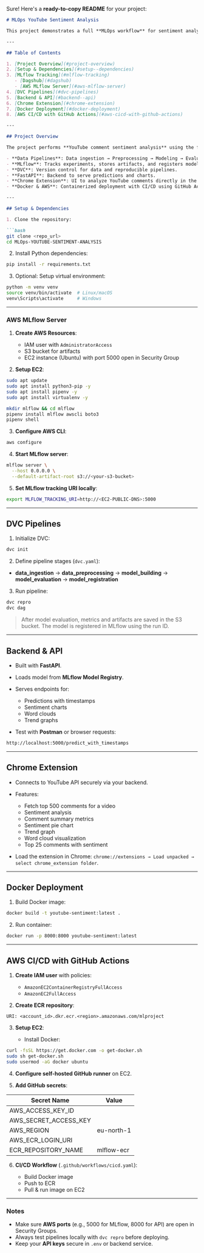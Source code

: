 Sure! Here's a **ready-to-copy README** for your project:

````markdown
# MLOps YouTube Sentiment Analysis

This project demonstrates a full **MLOps workflow** for sentiment analysis on YouTube comments, including **data pipelines, model training, evaluation, MLflow tracking, DVC pipelines, FastAPI backend, Chrome extension, Docker deployment, and AWS CI/CD setup**.

---

## Table of Contents

1. [Project Overview](#project-overview)  
2. [Setup & Dependencies](#setup--dependencies)  
3. [MLflow Tracking](#mlflow-tracking)  
   - [Dagshub](#dagshub)  
   - [AWS MLflow Server](#aws-mlflow-server)  
4. [DVC Pipelines](#dvc-pipelines)  
5. [Backend & API](#backend--api)  
6. [Chrome Extension](#chrome-extension)  
7. [Docker Deployment](#docker-deployment)  
8. [AWS CI/CD with GitHub Actions](#aws-cicd-with-github-actions)  

---

## Project Overview

The project performs **YouTube comment sentiment analysis** using the following components:  

- **Data Pipelines**: Data ingestion → Preprocessing → Modeling → Evaluation → Model Registry.  
- **MLflow**: Tracks experiments, stores artifacts, and registers models.  
- **DVC**: Version control for data and reproducible pipelines.  
- **FastAPI**: Backend to serve predictions and charts.  
- **Chrome Extension**: UI to analyze YouTube comments directly in the browser.  
- **Docker & AWS**: Containerized deployment with CI/CD using GitHub Actions.  

---

## Setup & Dependencies

1. Clone the repository:

```bash
git clone <repo_url>
cd MLOps-YOUTUBE-SENTIMENT-ANALYSIS
````

2. Install Python dependencies:

```bash
pip install -r requirements.txt
```

3. Optional: Setup virtual environment:

```bash
python -m venv venv
source venv/bin/activate  # Linux/macOS
venv\Scripts\activate     # Windows
```


---

### AWS MLflow Server

1. **Create AWS Resources**:

   * IAM user with `AdministratorAccess`
   * S3 bucket for artifacts
   * EC2 instance (Ubuntu) with port 5000 open in Security Group

2. **Setup EC2**:

```bash
sudo apt update
sudo apt install python3-pip -y
sudo apt install pipenv -y
sudo apt install virtualenv -y

mkdir mlflow && cd mlflow
pipenv install mlflow awscli boto3
pipenv shell
```

3. **Configure AWS CLI**:

```bash
aws configure
```

4. **Start MLflow server**:

```bash
mlflow server \
  --host 0.0.0.0 \
  --default-artifact-root s3://<your-s3-bucket>
```

5. **Set MLflow tracking URI locally**:

```bash
export MLFLOW_TRACKING_URI=http://<EC2-PUBLIC-DNS>:5000
```

---

## DVC Pipelines

1. Initialize DVC:

```bash
dvc init
```

2. Define pipeline stages (`dvc.yaml`):

* **data_ingestion** → **data_preprocessing** → **model_building** → **model_evaluation** → **model_registration**

3. Run pipeline:

```bash
dvc repro
dvc dag
```

> After model evaluation, metrics and artifacts are saved in the S3 bucket.
> The model is registered in MLflow using the run ID.

---

## Backend & API

* Built with **FastAPI**.

* Loads model from **MLflow Model Registry**.

* Serves endpoints for:

  * Predictions with timestamps
  * Sentiment charts
  * Word clouds
  * Trend graphs

* Test with **Postman** or browser requests:

```bash
http://localhost:5000/predict_with_timestamps
```

---

## Chrome Extension

* Connects to YouTube API securely via your backend.

* Features:

  * Fetch top 500 comments for a video
  * Sentiment analysis
  * Comment summary metrics
  * Sentiment pie chart
  * Trend graph
  * Word cloud visualization
  * Top 25 comments with sentiment

* Load the extension in Chrome:
  `chrome://extensions → Load unpacked → select chrome_extension folder`.

---

## Docker Deployment

1. Build Docker image:

```bash
docker build -t youtube-sentiment:latest .
```

2. Run container:

```bash
docker run -p 8000:8000 youtube-sentiment:latest
```

---

## AWS CI/CD with GitHub Actions

1. **Create IAM user** with policies:

   * `AmazonEC2ContainerRegistryFullAccess`
   * `AmazonEC2FullAccess`

2. **Create ECR repository**:

```text
URI: <account_id>.dkr.ecr.<region>.amazonaws.com/mlproject
```

3. **Setup EC2**:

   * Install Docker:

```bash
curl -fsSL https://get.docker.com -o get-docker.sh
sudo sh get-docker.sh
sudo usermod -aG docker ubuntu
```

4. **Configure self-hosted GitHub runner** on EC2.

5. **Add GitHub secrets**:

| Secret Name           | Value           |
| --------------------- | --------------- |
| AWS_ACCESS_KEY_ID     | <from IAM>      |
| AWS_SECRET_ACCESS_KEY | <from IAM>      |
| AWS_REGION            | eu-north-1      |
| AWS_ECR_LOGIN_URI     | <ECR login URI> |
| ECR_REPOSITORY_NAME   | mlflow-ecr      |

6. **CI/CD Workflow** (`.github/workflows/cicd.yaml`):

   * Build Docker image
   * Push to ECR
   * Pull & run image on EC2

---

### Notes

* Make sure **AWS ports** (e.g., 5000 for MLflow, 8000 for API) are open in Security Groups.
* Always test pipelines locally with `dvc repro` before deploying.
* Keep your **API keys** secure in `.env` or backend service.

```


